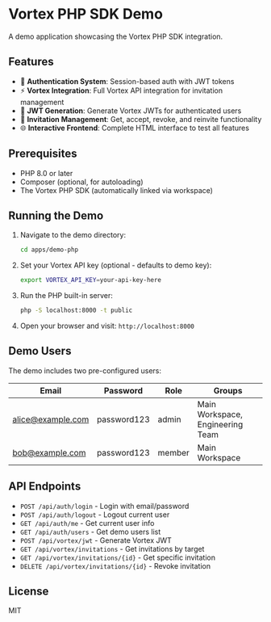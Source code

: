 # Vortex PHP SDK Demo

A demo application showcasing the Vortex PHP SDK integration.

## Features

- 🔐 **Authentication System**: Session-based auth with JWT tokens
- ⚡ **Vortex Integration**: Full Vortex API integration for invitation management
- 🎯 **JWT Generation**: Generate Vortex JWTs for authenticated users
- 📧 **Invitation Management**: Get, accept, revoke, and reinvite functionality
- 🌐 **Interactive Frontend**: Complete HTML interface to test all features

## Prerequisites

- PHP 8.0 or later
- Composer (optional, for autoloading)
- The Vortex PHP SDK (automatically linked via workspace)

## Running the Demo

1. Navigate to the demo directory:
   ```bash
   cd apps/demo-php
   ```

2. Set your Vortex API key (optional - defaults to demo key):
   ```bash
   export VORTEX_API_KEY=your-api-key-here
   ```

3. Run the PHP built-in server:
   ```bash
   php -S localhost:8000 -t public
   ```

4. Open your browser and visit: `http://localhost:8000`

## Demo Users

The demo includes two pre-configured users:

| Email | Password | Role | Groups |
|-------|----------|------|--------|
| alice@example.com | password123 | admin | Main Workspace, Engineering Team |
| bob@example.com | password123 | member | Main Workspace |

## API Endpoints

- `POST /api/auth/login` - Login with email/password
- `POST /api/auth/logout` - Logout current user
- `GET /api/auth/me` - Get current user info
- `GET /api/auth/users` - Get demo users list
- `POST /api/vortex/jwt` - Generate Vortex JWT
- `GET /api/vortex/invitations` - Get invitations by target
- `GET /api/vortex/invitations/{id}` - Get specific invitation
- `DELETE /api/vortex/invitations/{id}` - Revoke invitation

## License

MIT
